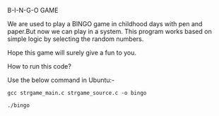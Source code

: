 B-I-N-G-O GAME

We are used to play a BINGO game in childhood days with pen and paper.But now we can play in a system. This program works based on simple logic by selecting the random numbers.

Hope this game will surely give a fun to you.

How to run this code?

Use the below command in Ubuntu:-

	gcc strgame_main.c strgame_source.c -o bingo
	
	./bingo
    
